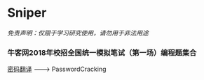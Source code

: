 # Sniper

*免责声明：仅限于学习研究使用，请勿用于非法用途*

### 牛客网2018年校招全国统一模拟笔试（第一场）编程题集合
[密码翻译](https://www.nowcoder.com/test/question/136de4a719954361a8e9e41c8c4ad855?pid=9439037&tid=14952974)
---> PasswordCracking

[]()

[]()

[]()

[]()

[]()

